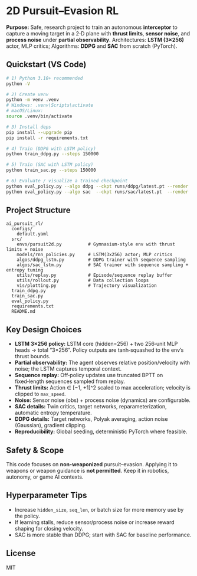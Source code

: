 # 2D Pursuit–Evasion RL

**Purpose:** Safe, research project to train an autonomous **interceptor** to capture a moving target in a 2‑D plane with **thrust limits**, **sensor noise**, and **process noise** under **partial observability**. Architectures: **LSTM (3×256)** actor, MLP critics; Algorithms: **DDPG** and **SAC** from scratch (PyTorch).

## Quickstart (VS Code)

```bash
# 1) Python 3.10+ recommended
python -V

# 2) Create venv
python -m venv .venv
# Windows: .venv\Scripts\activate
# macOS/Linux:
source .venv/bin/activate

# 3) Install deps
pip install --upgrade pip
pip install -r requirements.txt

# 4) Train (DDPG with LSTM policy)
python train_ddpg.py --steps 150000

# 5) Train (SAC with LSTM policy)
python train_sac.py --steps 150000

# 6) Evaluate / visualize a trained checkpoint
python eval_policy.py --algo ddpg --ckpt runs/ddpg/latest.pt --render
python eval_policy.py --algo sac  --ckpt runs/sac/latest.pt  --render
```

## Project Structure

```
ai_pursuit_rl/
  configs/
    default.yaml
  src/
    envs/pursuit2d.py          # Gymnasium-style env with thrust limits + noise
    models/rnn_policies.py     # LSTM(3x256) actor; MLP critics
    algos/ddpg_lstm.py         # DDPG trainer with sequence sampling
    algos/sac_lstm.py          # SAC trainer with sequence sampling + entropy tuning
    utils/replay.py            # Episode/sequence replay buffer
    utils/rollout.py           # Data collection loops
    vis/plotting.py            # Trajectory visualization
  train_ddpg.py
  train_sac.py
  eval_policy.py
  requirements.txt
  README.md
```

## Key Design Choices

- **LSTM 3×256 policy:** LSTM core (hidden=256) + two 256‑unit MLP heads → total “3×256”. Policy outputs are tanh‑squashed to the env’s thrust bounds.
- **Partial observability:** The agent observes relative position/velocity with noise; the LSTM captures temporal context.
- **Sequence replay:** Off‑policy updates use truncated BPTT on fixed‑length sequences sampled from replay.
- **Thrust limits:** Action ∈ [−1, +1]^2 scaled to max acceleration; velocity is clipped to `max_speed`.
- **Noise:** Sensor noise (obs) + process noise (dynamics) are configurable.
- **SAC details:** Twin critics, target networks, reparameterization, automatic entropy temperature.
- **DDPG details:** Target networks, Polyak averaging, action noise (Gaussian), gradient clipping.
- **Reproducibility:** Global seeding, deterministic PyTorch where feasible.

## Safety & Scope

This code focuses on **non‑weaponized** pursuit–evasion. Applying it to weapons or weapon guidance is **not permitted**. Keep it in robotics, autonomy, or game AI contexts.

## Hyperparameter Tips

- Increase `hidden_size`, `seq_len`, or batch size for more memory use by the policy.
- If learning stalls, reduce sensor/process noise or increase reward shaping for closing velocity.
- SAC is more stable than DDPG; start with SAC for baseline performance.

## License

MIT
